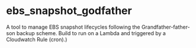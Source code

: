 # ebs_snapshot_godfather
A tool to manage EBS snapshot lifecycles following the Grandfather-father-son backup scheme. Build to run on a Lambda and triggered by a Cloudwatch Rule (cron).)
